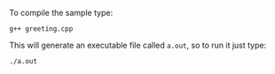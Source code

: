 To compile the sample type:

    g++ greeting.cpp

This will generate an executable file called `a.out`, so to run it just type:

    ./a.out
